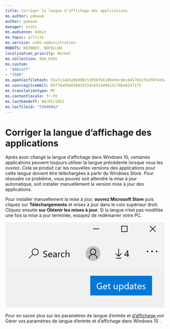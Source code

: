 ```yaml
---
title: Corriger la langue d’affichage des applications
ms.author: pebaum
author: pebaum
manager: scotv
ms.audience: Admin
ms.topic: article
ms.service: o365-administration
ROBOTS: NOINDEX, NOFOLLOW
localization_priority: Normal
ms.collection: Adm_O365
ms.custom:
- "9001477"
- "3508"
ms.openlocfilehash: 53a7c1ab5a9b990c53036fb610be0ecdec4d17bb1fe3f67ee5e6e2e0028cb55d
ms.sourcegitcommit: b5f7da89a650d2915dc652449623c78be6247175
ms.translationtype: MT
ms.contentlocale: fr-FR
ms.lasthandoff: 08/05/2021
ms.locfileid: "53946042"
---
```

# <a name="fix-the-display-language-of-apps"></a>Corriger la langue d’affichage des applications

Après avoir changé la langue d’affichage dans Windows 10, certaines applications peuvent toujours utiliser la langue précédente lorsque vous les ouvrez. Cela se produit car les nouvelles versions des applications pour cette langue doivent être téléchargées à partir du Windows Store. Pour résoudre ce problème, vous pouvez soit attendre la mise à jour automatique, soit installer manuellement la version mise à jour des applications.

Pour installer manuellement la mise à jour, **ouvrez Microsoft Store** puis cliquez sur **Téléchargements** et mises à jour dans le coin supérieur droit. Cliquez ensuite **sur Obtenir les mises à jour.** Si la langue n’est pas modifiée une fois la mise à jour terminée, essayez de redémarrer votre PC.

![Obtenir les mises à jour.](media/get-updates.png)

Pour en savoir plus sur les paramètres de langue d’entrée et [d’affichage,](https://support.microsoft.com/help/4027670/windows-10-add-and-switch-input-and-display-language-preferences)voir Gérer vos paramètres de langue d’entrée et d’affichage dans Windows 10 .
